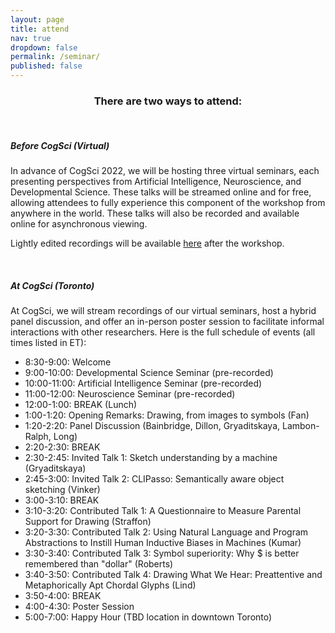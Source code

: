 ```yaml
---
layout: page
title: attend
nav: true
dropdown: false
permalink: /seminar/
published: false
---
```


<div style="text-align: center;">
<p><h3>There are two ways to attend:</h3></p>
</div>

<br>

<div>
<p><h5><b>Before CogSci (Virtual)</b></h5></p>
</div>

<div>
<p>In advance of CogSci 2022, we will be hosting three virtual seminars, each presenting perspectives from Artificial Intelligence, Neuroscience, and Developmental Science. These talks will be streamed online and for free, allowing attendees to fully experience this component of the workshop from anywhere in the world. These talks will also be recorded and available online for asynchronous viewing.</p>

<p>Lightly edited recordings will be available <a href = "https://www.youtube.com/playlist?list=PL2_Vc3j_d7HPHojt9q2pP8A3AM_pIGy7C">here</a> after the workshop.</p>
</div>

<br>

<div>

<p><h5><b>At CogSci (Toronto)</b></h5></p>
</div>

<div>
<p> At CogSci, we will stream recordings of our virtual seminars, host a hybrid panel discussion, and offer an in-person poster session to facilitate informal interactions with other researchers. Here is the full schedule of events (all times listed in ET):</p>

<p> <ul> 

<li>8:30-9:00: Welcome </li>
<li>9:00-10:00: Developmental Science Seminar (pre-recorded)</li>
<li>10:00-11:00: Artificial Intelligence Seminar (pre-recorded)</li>
<li>11:00-12:00: Neuroscience Seminar (pre-recorded)</li>
<li>12:00-1:00: BREAK (Lunch)</li>
<li>1:00-1:20: Opening Remarks: Drawing, from images to symbols (Fan)</li>
<li>1:20-2:20: Panel Discussion (Bainbridge, Dillon, Gryaditskaya, Lambon-Ralph, Long) </li>
<li>2:20-2:30: BREAK </li>
<li>2:30-2:45: Invited Talk 1: Sketch understanding by a machine (Gryaditskaya)</li>
<li>2:45-3:00: Invited Talk 2: CLIPasso: Semantically aware object sketching (Vinker)</li>
<li>3:00-3:10: BREAK </li>
<li>3:10-3:20: Contributed Talk 1: A Questionnaire to Measure Parental Support for Drawing (Straffon) </li>
<li>3:20-3:30: Contributed Talk 2: Using Natural Language and Program Abstractions to Instill Human Inductive Biases in Machines (Kumar) </li>
<li>3:30-3:40: Contributed Talk 3: Symbol superiority: Why $ is better remembered than "dollar" (Roberts) </li>
<li>3:40-3:50: Contributed Talk 4: Drawing What We Hear: Preattentive and Metaphorically Apt Chordal Glyphs (Lind)</li>
<li>3:50-4:00: BREAK</li>
<li>4:00-4:30: Poster Session</li>
<li>5:00-7:00: Happy Hour (TBD location in downtown Toronto)</li>

</ul> </p>



</div>
